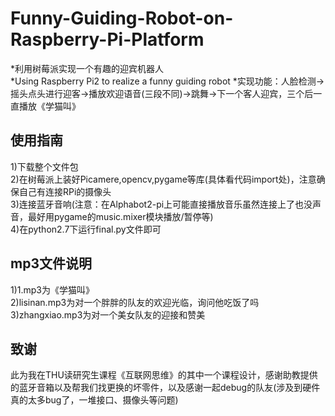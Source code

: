 # Funny-Guiding-Robot-on-Raspberry-Pi-Platform
*利用树莓派实现一个有趣的迎宾机器人  
*Using Raspberry Pi2 to realize a funny guiding robot 
*实现功能：人脸检测->摇头点头进行迎客->播放欢迎语音(三段不同)->跳舞->下一个客人迎宾，三个后一直播放《学猫叫》
## 使用指南  
1)下载整个文件包  
2)在树莓派上装好Picamere,opencv,pygame等库(具体看代码import处)，注意确保自己有连接RPi的摄像头  
3)连接蓝牙音响(注意：在Alphabot2-pi上可能直接播放音乐虽然连接上了也没声音，最好用pygame的music.mixer模块播放/暂停等)  
4)在python2.7下运行final.py文件即可  
## mp3文件说明
1)1.mp3为《学猫叫》  
2)lisinan.mp3为对一个胖胖的队友的欢迎光临，询问他吃饭了吗  
3)zhangxiao.mp3为对一个美女队友的迎接和赞美  
## 致谢  
此为我在THU读研究生课程《互联网思维》的其中一个课程设计，感谢助教提供的蓝牙音箱以及帮我们找更换的坏零件，以及感谢一起debug的队友(涉及到硬件真的太多bug了，一堆接口、摄像头等问题)
